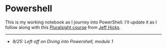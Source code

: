 # Powershell
This is my working notebook as I journey into PowerShell.  I'll update it as I follow along with this [Pluralsight course](https://app.pluralsight.com/library/courses/powershell-first-day/table-of-contents) from [Jeff Hicks](https://twitter.com/jeffhicks). 



---
* *9/25: Left off on Diving into Powershell, module 1*